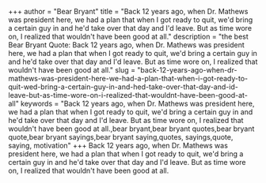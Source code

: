 +++
author = "Bear Bryant"
title = "Back 12 years ago, when Dr. Mathews was president here, we had a plan that when I got ready to quit, we'd bring a certain guy in and he'd take over that day and I'd leave. But as time wore on, I realized that wouldn't have been good at all."
description = "the best Bear Bryant Quote: Back 12 years ago, when Dr. Mathews was president here, we had a plan that when I got ready to quit, we'd bring a certain guy in and he'd take over that day and I'd leave. But as time wore on, I realized that wouldn't have been good at all."
slug = "back-12-years-ago-when-dr-mathews-was-president-here-we-had-a-plan-that-when-i-got-ready-to-quit-wed-bring-a-certain-guy-in-and-hed-take-over-that-day-and-id-leave-but-as-time-wore-on-i-realized-that-wouldnt-have-been-good-at-all"
keywords = "Back 12 years ago, when Dr. Mathews was president here, we had a plan that when I got ready to quit, we'd bring a certain guy in and he'd take over that day and I'd leave. But as time wore on, I realized that wouldn't have been good at all.,bear bryant,bear bryant quotes,bear bryant quote,bear bryant sayings,bear bryant saying,quotes, sayings,quote, saying, motivation"
+++
Back 12 years ago, when Dr. Mathews was president here, we had a plan that when I got ready to quit, we'd bring a certain guy in and he'd take over that day and I'd leave. But as time wore on, I realized that wouldn't have been good at all.
